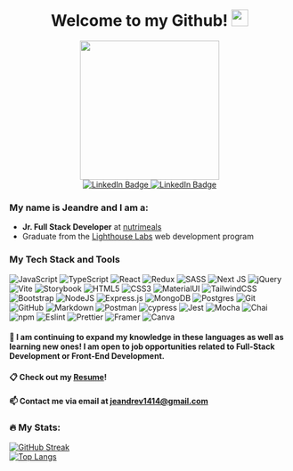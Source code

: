 <h1 align="center">
  Welcome to my Github!
  <img src="https://media.giphy.com/media/hvRJCLFzcasrR4ia7z/giphy.gif" width="30px"/>
</h1>
<div id="header" align="center">
  <img src="https://media.giphy.com/media/du3J3cXyzhj75IOgvA/giphy.gif" width="250"/>
</div>
<div id="badges" align="center">
    <a href="http://www.linkedin.com/in/jeandre-visser">
      <img src="https://img.shields.io/badge/LinkedIn-blue?style=for-the-badge&logo=linkedin&logoColor=white" alt="LinkedIn Badge"/>
    </a>
     <a href="https://jv-portfolio.netlify.app/">
      <img src="https://img.shields.io/badge/my%20portfolio%20site-FF9E0F?style=for-the-badge&logoColor=white" alt="LinkedIn Badge"/>
    </a>
</div>


### My name is Jeandre and I am a:
* __Jr. Full Stack Developer__ at [nutrimeals](https://nutrimeals.ca/) 
* Graduate from the [Lighthouse Labs](https://www.lighthouselabs.ca/) web development program

### My Tech Stack and Tools
![JavaScript](https://img.shields.io/badge/javascript-F7DF1E?style=for-the-badge&logo=javascript&logoColor=black)
![TypeScript](https://img.shields.io/badge/typescript-3178C6?style=for-the-badge&logo=typescript&logoColor=white)
![React](https://img.shields.io/badge/react-%2320232a.svg?style=for-the-badge&logo=react&logoColor=%2361DAFB)
![Redux](https://img.shields.io/badge/redux-764ABC?style=for-the-badge&logo=redux&logoColor=white)
![SASS](https://img.shields.io/badge/SASS-hotpink.svg?style=for-the-badge&logo=SASS&logoColor=white)
![Next JS](https://img.shields.io/badge/Next.js-black?style=for-the-badge&logo=next.js&logoColor=white)
![jQuery](https://img.shields.io/badge/jquery-0769AD.svg?style=for-the-badge&logo=jquery&logoColor=white)
![Vite](https://img.shields.io/badge/vite-646CFF?style=for-the-badge&logo=vite&logoColor=white)
![Storybook](https://img.shields.io/badge/-Storybook-FF4785?style=for-the-badge&logo=storybook&logoColor=white)
![HTML5](https://img.shields.io/badge/html5-%23E34F26.svg?style=for-the-badge&logo=html5&logoColor=white)
![CSS3](https://img.shields.io/badge/css3-%231572B6.svg?style=for-the-badge&logo=css3&logoColor=white)
![MaterialUI](https://img.shields.io/badge/-material%20ui-007FFF?style=for-the-badge&logo=mui&logoColor=white)
![TailwindCSS](https://img.shields.io/badge/-tailwind%20css-06B6D4?style=for-the-badge&logo=tailwind-css&logoColor=white)
![Bootstrap](https://img.shields.io/badge/bootstrap-%23563D7C.svg?style=for-the-badge&logo=bootstrap&logoColor=white)
![NodeJS](https://img.shields.io/badge/node.js-6DA55F?style=for-the-badge&logo=node.js&logoColor=white)
![Express.js](https://img.shields.io/badge/express.js-%23404d59.svg?style=for-the-badge&logo=express&logoColor=%2361DAFB)
![MongoDB](https://img.shields.io/badge/mongodb-47A248.svg?style=for-the-badge&logo=mongodb&logoColor=white)
![Postgres](https://img.shields.io/badge/postgresql-%23316192.svg?style=for-the-badge&logo=postgresql&logoColor=white)
![Git](https://img.shields.io/badge/git-%23F05033.svg?style=for-the-badge&logo=git&logoColor=white)
![GitHub](https://img.shields.io/badge/github-%23121011.svg?style=for-the-badge&logo=github&logoColor=white)
![Markdown](https://img.shields.io/badge/markdown-%23000000.svg?style=for-the-badge&logo=markdown&logoColor=white)
![Postman](https://img.shields.io/badge/Postman-FF6C37?style=for-the-badge&logo=postman&logoColor=white)
![cypress](https://img.shields.io/badge/-cypress-%23E5E5E5?style=for-the-badge&logo=cypress&logoColor=058a5e)
![Jest](https://img.shields.io/badge/-jest-%23C21325?style=for-the-badge&logo=jest&logoColor=white)
![Mocha](https://img.shields.io/badge/-mocha-%238D6748?style=for-the-badge&logo=mocha&logoColor=white)
![Chai](https://img.shields.io/badge/-chai-A30701?style=for-the-badge&logo=chai&logoColor=white)
![npm](https://img.shields.io/badge/-npm-CB3837?style=for-the-badge&logo=npm&logoColor=white)
![Eslint](https://img.shields.io/badge/-eslint-4B32C3?style=for-the-badge&logo=eslint&logoColor=white)
![Prettier](https://img.shields.io/badge/-prettier-F7B93E?style=for-the-badge&logo=prettier&logoColor=white)
![Framer](https://img.shields.io/badge/Framer%20motion-0055FF?style=for-the-badge&logo=framer&logoColor=black)
![Canva](https://img.shields.io/badge/Canva-%2300C4CC.svg?style=for-the-badge&logo=Canva&logoColor=white)


#### 🌱  I am continuing to expand my knowledge in these languages as well as learning new ones! I am open to job opportunities related to Full-Stack Development or Front-End Development. 

#### :clipboard: Check out my [Resume](https://resume.creddle.io/resume/9fih5w59z8y)!
#### 📫 Contact me via email at jeandrev1414@gmail.com


### :fire: My Stats:
[![GitHub Streak](http://github-readme-streak-stats.herokuapp.com?user=jeandre-visser&theme=gruvbox_duo&border_radius=6)](https://git.io/streak-stats)<br />
[![Top Langs](https://github-readme-stats.vercel.app/api/top-langs/?username=jeandre-visser&layout=compact&theme=vision-friendly)](https://github.com/anuraghazra/github-readme-stats)



